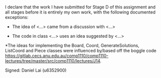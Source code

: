 I declare that the work I have submitted for Stage D of this assignment and all stages before it is entirely my own work, with the following documented exceptions:

* The idea of <...> came from a discussion with <...>

* The code in class <...> uses an idea suggested by <...>

*The ideas for implementing the Board, Coord, GenerateSolutions, ListCoord and Piece classes were influenced by/based off
the boggle code https://gitlab.cecs.anu.edu.au/comp1110/comp1110-lectures/tree/master/src/comp1110/lectures/J14.

Signed: Daniel Lai (u6352900)
